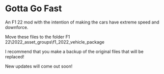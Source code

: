 # Gotta Go Fast
An F1 22 mod with the intention of making the cars have extreme speed and downforce.

Move these files to the folder F1 22\2022_asset_groups\f1_2022_vehicle_package

I recommend that you make a backup of the original files that will be replaced!

New updates will come out soon!
